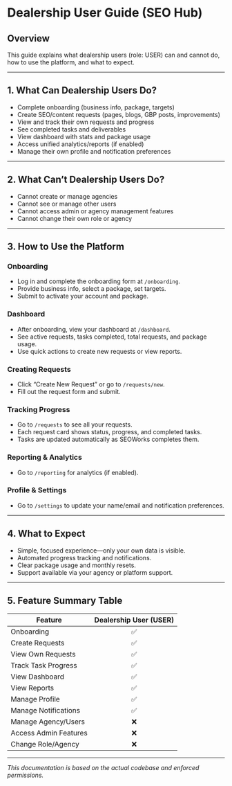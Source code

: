 # Dealership User Guide (SEO Hub)

## Overview
This guide explains what dealership users (role: USER) can and cannot do, how to use the platform, and what to expect.

---

## 1. What Can Dealership Users Do?

- Complete onboarding (business info, package, targets)
- Create SEO/content requests (pages, blogs, GBP posts, improvements)
- View and track their own requests and progress
- See completed tasks and deliverables
- View dashboard with stats and package usage
- Access unified analytics/reports (if enabled)
- Manage their own profile and notification preferences

---

## 2. What Can’t Dealership Users Do?

- Cannot create or manage agencies
- Cannot see or manage other users
- Cannot access admin or agency management features
- Cannot change their own role or agency

---

## 3. How to Use the Platform

### Onboarding
- Log in and complete the onboarding form at `/onboarding`.
- Provide business info, select a package, set targets.
- Submit to activate your account and package.

### Dashboard
- After onboarding, view your dashboard at `/dashboard`.
- See active requests, tasks completed, total requests, and package usage.
- Use quick actions to create new requests or view reports.

### Creating Requests
- Click “Create New Request” or go to `/requests/new`.
- Fill out the request form and submit.

### Tracking Progress
- Go to `/requests` to see all your requests.
- Each request card shows status, progress, and completed tasks.
- Tasks are updated automatically as SEOWorks completes them.

### Reporting & Analytics
- Go to `/reporting` for analytics (if enabled).

### Profile & Settings
- Go to `/settings` to update your name/email and notification preferences.

---

## 4. What to Expect

- Simple, focused experience—only your own data is visible.
- Automated progress tracking and notifications.
- Clear package usage and monthly resets.
- Support available via your agency or platform support.

---

## 5. Feature Summary Table

| Feature                | Dealership User (USER) |
|------------------------|:----------------------:|
| Onboarding             | ✅                     |
| Create Requests        | ✅                     |
| View Own Requests      | ✅                     |
| Track Task Progress    | ✅                     |
| View Dashboard         | ✅                     |
| View Reports           | ✅                     |
| Manage Profile         | ✅                     |
| Manage Notifications   | ✅                     |
| Manage Agency/Users    | ❌                     |
| Access Admin Features  | ❌                     |
| Change Role/Agency     | ❌                     |

---

*This documentation is based on the actual codebase and enforced permissions.*
